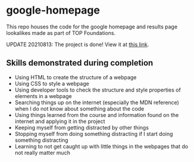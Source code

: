 # google-homepage

This repo houses the code for the google homepage and results page lookalikes made as part of TOP Foundations.

UPDATE 20210813: The project is done! View it at [this link](https://sneer-chase-scouting-descent.github.io/google-homepage/results.html).

## Skills demonstrated during completion

* Using HTML to create the structure of a webpage
* Using CSS to style a webpage
* Using developer tools to check the structure and style properties of elements in a webpage
* Searching things up on the internet (especially the MDN reference) when I do not know about something about the code
* Using things learned from the course and information found on the internet and applying it in the project
* Keeping myself from getting distracted by other things
* Stopping myself from doing something distracting if I start doing something distracting
* Learning to not get caught up with little things in the webpages that do not really matter much
